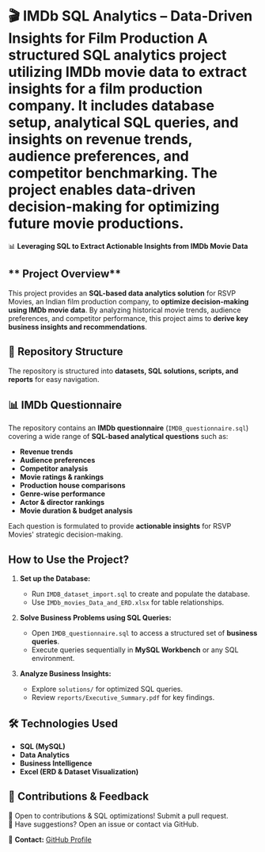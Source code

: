 # 🎬 IMDb SQL Analytics – Data-Driven Insights for Film Production  A structured SQL analytics project utilizing IMDb movie data to extract insights for a film production company. It includes database setup, analytical SQL queries, and insights on revenue trends, audience preferences, and competitor benchmarking. The project enables data-driven decision-making for optimizing future movie productions.


📊 **Leveraging SQL to Extract Actionable Insights from IMDb Movie Data**  

## ** Project Overview**  
This project provides an **SQL-based data analytics solution** for RSVP Movies, an Indian film production company, to **optimize decision-making using IMDb movie data**. By analyzing historical movie trends, audience preferences, and competitor performance, this project aims to **derive key business insights and recommendations**.  

## **📂 Repository Structure**  
The repository is structured into **datasets, SQL solutions, scripts, and reports** for easy navigation.

## **📊 IMDb Questionnaire**
The repository contains an **IMDb questionnaire** (`IMDB_questionnaire.sql`) covering a wide range of **SQL-based analytical questions** such as:
- **Revenue trends**
- **Audience preferences**
- **Competitor analysis**
- **Movie ratings & rankings**
- **Production house comparisons**
- **Genre-wise performance**
- **Actor & director rankings**
- **Movie duration & budget analysis**

Each question is formulated to provide **actionable insights** for RSVP Movies' strategic decision-making.

##  How to Use the Project?
1. **Set up the Database:**  
   - Run `IMDB_dataset_import.sql` to create and populate the database.  
   - Use `IMDb_movies_Data_and_ERD.xlsx` for table relationships.  

2. **Solve Business Problems using SQL Queries:**  
   - Open `IMDB_questionnaire.sql` to access a structured set of **business queries**.  
   - Execute queries sequentially in **MySQL Workbench** or any SQL environment.  

3. **Analyze Business Insights:**  
   - Explore `solutions/` for optimized SQL queries.  
   - Review `reports/Executive_Summary.pdf` for key findings.

## **🛠 Technologies Used**  
- **SQL (MySQL)**
- **Data Analytics**
- **Business Intelligence**
- **Excel (ERD & Dataset Visualization)**

## **🤝 Contributions & Feedback**  
🔹 Open to contributions & SQL optimizations! Submit a pull request.  
🔹 Have suggestions? Open an issue or contact via GitHub.

📩 **Contact:** [GitHub Profile](https://github.com/DeepshikhaM)

